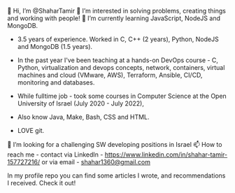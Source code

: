 👋 Hi, I’m @ShaharTamir
👀 I’m interested in solving problems, creating things and working with people!
🌱 I’m currently learning JavaScript, NodeJS and MongoDB.

- 3.5 years of experience. Worked in C, C++ (2 years), Python, NodeJS and MongoDB (1.5 years).
- In the past year I've been teaching at a hands-on DevOps course - C, Python, virtualization and devops concepts, 
network, containers, virtual machines and cloud (VMware, AWS), Terraform, Ansible, CI/CD, monitoring and databases.

- While fulltime job - took some courses in Computer Science at the Open University of Israel (July 2020 - July 2022),
- Also know Java, Make, Bash, CSS and HTML.
- LOVE git.

💞️ I’m looking for a challenging SW developing positions in Israel
📫 How to reach me - 
      contact via LinkedIn - https://www.linkedin.com/in/shahar-tamir-157727216/
      or via email - shahar1360@gmail.com
      
In my profile repo you can find some articles I wrote, and recommendations I received. Check it out!


<!---
ShaharTamir/ShaharTamir is a ✨ special ✨ repository because its `README.md` (this file) appears on your GitHub profile.
You can click the Preview link to take a look at your changes.
--->
